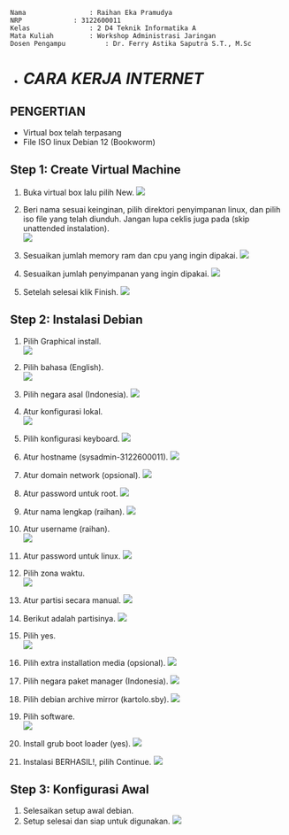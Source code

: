     Nama		        : Raihan Eka Pramudya
    NRP		        : 3122600011
    Kelas		        : 2 D4 Teknik Informatika A
    Mata Kuliah	        : Workshop Administrasi Jaringan
    Dosen Pengampu	        : Dr. Ferry Astika Saputra S.T., M.Sc
    

- # _CARA KERJA INTERNET_

## PENGERTIAN

- Virtual box telah terpasang 
- File ISO linux Debian 12 (Bookworm)

## Step 1: Create Virtual Machine

1. Buka virtual box lalu pilih New.
![](assets/deb1.png)

2. Beri nama sesuai keinginan, pilih direktori penyimpanan linux, dan pilih iso file yang telah diunduh. Jangan lupa ceklis juga pada (skip unattended instalation). <br>
![](assets/deb02.png)

3. Sesuaikan jumlah memory ram dan cpu yang ingin dipakai.
![](assets/deb2.png)

4. Sesuaikan jumlah penyimpanan yang ingin dipakai.
![](assets/deb3.png)

5. Setelah selesai klik Finish.
![](assets/deb4.png)

## Step 2: Instalasi Debian

1. Pilih Graphical install. <br>
![](assets/deb5.png)

2. Pilih bahasa (English). <br>
![](assets/deb6.png)

3. Pilih negara asal (Indonesia).
![](assets/deb7.png)

4. Atur konfigurasi lokal. <br>
![](assets/deb8.png)

5. Pilih konfigurasi keyboard.
![](assets/deb9.png)

6. Atur hostname (sysadmin-3122600011).
![](assets/deb10.png)

7. Atur domain network (opsional).
![](assets/deb11.png)

8. Atur password untuk root.
![](assets/deb12.png)

9. Atur nama lengkap (raihan).
![](assets/deb13.png)

10. Atur username (raihan). <br>
![](assets/deb14.png)

11. Atur password untuk linux.
![](assets/deb15.png)

12. Pilih zona waktu. <br>
![](assets/deb16.png)

13. Atur partisi secara manual.
![](assets/deb17.png)

14. Berikut adalah partisinya.
![](assets/deb18.png)

15. Pilih yes. <br>
![](assets/deb19.png)

16. Pilih extra installation media (opsional).
![](assets/deb20.png)

17. Pilih negara paket manager (Indonesia).
![](assets/deb21.png)

18. Pilih debian archive mirror (kartolo.sby).
![](assets/deb22.png)

19. Pilih software. <br>
![](assets/deb23.png)

20. Install grub boot loader (yes).
![](assets/deb24.png)

21. Instalasi BERHASIL!, pilih Continue.
![](assets/deb25.png)

## Step 3: Konfigurasi Awal

1. Selesaikan setup awal debian.
2. Setup selesai dan siap untuk digunakan. 
![](assets/deb26.png)

